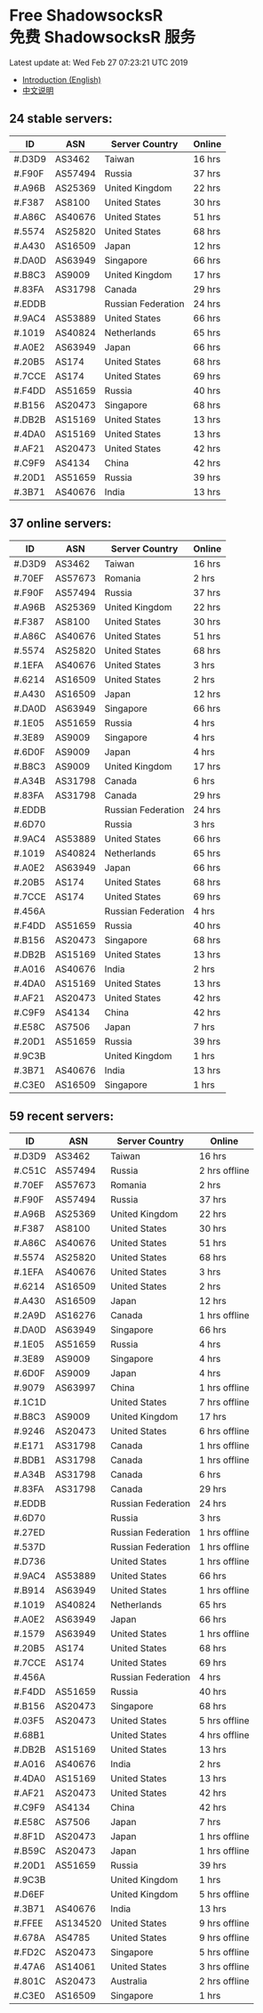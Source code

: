 # Free ShadowsocksR<br>免费 ShadowsocksR 服务

Latest update at: Wed Feb 27 07:23:21 UTC 2019

- [Introduction (English)](https://vision-network.readthedocs.io/en/latest/autossr/autossr.html)
- [中文说明](https://vision-network.readthedocs.io/zh_CN/latest/autossr/autossr.html)


## 24 stable servers:

| ID | ASN | Server Country | Online |
| ------ | ------ | ------ | ------ |
| #.D3D9 | AS3462 | Taiwan | 16 hrs |
| #.F90F | AS57494 | Russia | 37 hrs |
| #.A96B | AS25369 | United Kingdom | 22 hrs |
| #.F387 | AS8100 | United States | 30 hrs |
| #.A86C | AS40676 | United States | 51 hrs |
| #.5574 | AS25820 | United States | 68 hrs |
| #.A430 | AS16509 | Japan | 12 hrs |
| #.DA0D | AS63949 | Singapore | 66 hrs |
| #.B8C3 | AS9009 | United Kingdom | 17 hrs |
| #.83FA | AS31798 | Canada | 29 hrs |
| #.EDDB |  | Russian Federation | 24 hrs |
| #.9AC4 | AS53889 | United States | 66 hrs |
| #.1019 | AS40824 | Netherlands | 65 hrs |
| #.A0E2 | AS63949 | Japan | 66 hrs |
| #.20B5 | AS174 | United States | 68 hrs |
| #.7CCE | AS174 | United States | 69 hrs |
| #.F4DD | AS51659 | Russia | 40 hrs |
| #.B156 | AS20473 | Singapore | 68 hrs |
| #.DB2B | AS15169 | United States | 13 hrs |
| #.4DA0 | AS15169 | United States | 13 hrs |
| #.AF21 | AS20473 | United States | 42 hrs |
| #.C9F9 | AS4134 | China | 42 hrs |
| #.20D1 | AS51659 | Russia | 39 hrs |
| #.3B71 | AS40676 | India | 13 hrs |

## 37 online servers:

| ID | ASN | Server Country | Online |
| ------ | ------ | ------ | ------ |
| #.D3D9 | AS3462 | Taiwan | 16 hrs |
| #.70EF | AS57673 | Romania | 2 hrs |
| #.F90F | AS57494 | Russia | 37 hrs |
| #.A96B | AS25369 | United Kingdom | 22 hrs |
| #.F387 | AS8100 | United States | 30 hrs |
| #.A86C | AS40676 | United States | 51 hrs |
| #.5574 | AS25820 | United States | 68 hrs |
| #.1EFA | AS40676 | United States | 3 hrs |
| #.6214 | AS16509 | United States | 2 hrs |
| #.A430 | AS16509 | Japan | 12 hrs |
| #.DA0D | AS63949 | Singapore | 66 hrs |
| #.1E05 | AS51659 | Russia | 4 hrs |
| #.3E89 | AS9009 | Singapore | 4 hrs |
| #.6D0F | AS9009 | Japan | 4 hrs |
| #.B8C3 | AS9009 | United Kingdom | 17 hrs |
| #.A34B | AS31798 | Canada | 6 hrs |
| #.83FA | AS31798 | Canada | 29 hrs |
| #.EDDB |  | Russian Federation | 24 hrs |
| #.6D70 |  | Russia | 3 hrs |
| #.9AC4 | AS53889 | United States | 66 hrs |
| #.1019 | AS40824 | Netherlands | 65 hrs |
| #.A0E2 | AS63949 | Japan | 66 hrs |
| #.20B5 | AS174 | United States | 68 hrs |
| #.7CCE | AS174 | United States | 69 hrs |
| #.456A |  | Russian Federation | 4 hrs |
| #.F4DD | AS51659 | Russia | 40 hrs |
| #.B156 | AS20473 | Singapore | 68 hrs |
| #.DB2B | AS15169 | United States | 13 hrs |
| #.A016 | AS40676 | India | 2 hrs |
| #.4DA0 | AS15169 | United States | 13 hrs |
| #.AF21 | AS20473 | United States | 42 hrs |
| #.C9F9 | AS4134 | China | 42 hrs |
| #.E58C | AS7506 | Japan | 7 hrs |
| #.20D1 | AS51659 | Russia | 39 hrs |
| #.9C3B |  | United Kingdom | 1 hrs |
| #.3B71 | AS40676 | India | 13 hrs |
| #.C3E0 | AS16509 | Singapore | 1 hrs |

## 59 recent servers:

| ID | ASN | Server Country | Online |
| ------ | ------ | ------ | ------ |
| #.D3D9 | AS3462 | Taiwan | 16 hrs |
| #.C51C | AS57494 | Russia | 2 hrs offline |
| #.70EF | AS57673 | Romania | 2 hrs |
| #.F90F | AS57494 | Russia | 37 hrs |
| #.A96B | AS25369 | United Kingdom | 22 hrs |
| #.F387 | AS8100 | United States | 30 hrs |
| #.A86C | AS40676 | United States | 51 hrs |
| #.5574 | AS25820 | United States | 68 hrs |
| #.1EFA | AS40676 | United States | 3 hrs |
| #.6214 | AS16509 | United States | 2 hrs |
| #.A430 | AS16509 | Japan | 12 hrs |
| #.2A9D | AS16276 | Canada | 1 hrs offline |
| #.DA0D | AS63949 | Singapore | 66 hrs |
| #.1E05 | AS51659 | Russia | 4 hrs |
| #.3E89 | AS9009 | Singapore | 4 hrs |
| #.6D0F | AS9009 | Japan | 4 hrs |
| #.9079 | AS63997 | China | 1 hrs offline |
| #.1C1D |  | United States | 7 hrs offline |
| #.B8C3 | AS9009 | United Kingdom | 17 hrs |
| #.9246 | AS20473 | United States | 6 hrs offline |
| #.E171 | AS31798 | Canada | 1 hrs offline |
| #.BDB1 | AS31798 | Canada | 1 hrs offline |
| #.A34B | AS31798 | Canada | 6 hrs |
| #.83FA | AS31798 | Canada | 29 hrs |
| #.EDDB |  | Russian Federation | 24 hrs |
| #.6D70 |  | Russia | 3 hrs |
| #.27ED |  | Russian Federation | 1 hrs offline |
| #.537D |  | Russian Federation | 1 hrs offline |
| #.D736 |  | United States | 1 hrs offline |
| #.9AC4 | AS53889 | United States | 66 hrs |
| #.B914 | AS63949 | United States | 1 hrs offline |
| #.1019 | AS40824 | Netherlands | 65 hrs |
| #.A0E2 | AS63949 | Japan | 66 hrs |
| #.1579 | AS63949 | United States | 1 hrs offline |
| #.20B5 | AS174 | United States | 68 hrs |
| #.7CCE | AS174 | United States | 69 hrs |
| #.456A |  | Russian Federation | 4 hrs |
| #.F4DD | AS51659 | Russia | 40 hrs |
| #.B156 | AS20473 | Singapore | 68 hrs |
| #.03F5 | AS20473 | United States | 5 hrs offline |
| #.68B1 |  | United States | 4 hrs offline |
| #.DB2B | AS15169 | United States | 13 hrs |
| #.A016 | AS40676 | India | 2 hrs |
| #.4DA0 | AS15169 | United States | 13 hrs |
| #.AF21 | AS20473 | United States | 42 hrs |
| #.C9F9 | AS4134 | China | 42 hrs |
| #.E58C | AS7506 | Japan | 7 hrs |
| #.8F1D | AS20473 | Japan | 1 hrs offline |
| #.B59C | AS20473 | Japan | 1 hrs offline |
| #.20D1 | AS51659 | Russia | 39 hrs |
| #.9C3B |  | United Kingdom | 1 hrs |
| #.D6EF |  | United Kingdom | 5 hrs offline |
| #.3B71 | AS40676 | India | 13 hrs |
| #.FFEE | AS134520 | United States | 9 hrs offline |
| #.678A | AS4785 | United States | 9 hrs offline |
| #.FD2C | AS20473 | Singapore | 5 hrs offline |
| #.47A6 | AS14061 | United States | 3 hrs offline |
| #.801C | AS20473 | Australia | 2 hrs offline |
| #.C3E0 | AS16509 | Singapore | 1 hrs |



